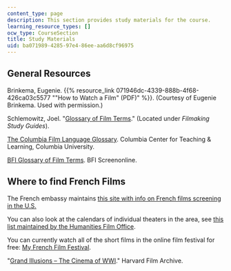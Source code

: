 ```yaml
---
content_type: page
description: This section provides study materials for the course.
learning_resource_types: []
ocw_type: CourseSection
title: Study Materials
uid: ba071989-4285-97e4-86ee-aa6d8cf96975
---
```


General Resources
-----------------

Brinkema, Eugenie. {{% resource_link 071946dc-4339-888b-4f68-426ca03c5577 "\"How to Watch a Film\" (PDF)" %}}. (Courtesy of Eugenie Brinkema. Used with permission.)

Schlemowitz, Joel. "[Glossary of Film Terms](http://www.joelschlemowitz.com/)." (Located under _Filmaking Study Guides_).

[The Columbia Film Language Glossary](https://filmglossary.ccnmtl.columbia.edu/). Columbia Center for Teaching & Learning, Columbia University.

[BFI Glossary of Film Terms](http://www.screenonline.org.uk/education/glossary.html). BFI Screenonline.

Where to find French Films
--------------------------

The French embassy maintains [this site with info on French films screening in the U.S.](http://frenchflicks.com/home.html)

You can also look at the calendars of individual theaters in the area, see [this list maintained by the Humanities Film Office](http://humanitiesfilmoffice.mit.edu/calendar/).

You can currently watch all of the short films in the online film festival for free: [My French Film Festival](http://www.myfrenchfilmfestival.com/en/).

"[Grand Illusions – The Cinema of WWI](http://frenchculture.org/film-tv-and-new-media/events/grand-illusions-cinema-wwi)." Harvard Film Archive.